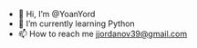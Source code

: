 - 👋 Hi, I’m @YoanYord
- 🌱 I’m currently learning Python
- 📫 How to reach me jjordanov39@gmail.com 

<!---
hackermaniac/hackermaniac is a ✨ special ✨ repository because its `README.md` (this file) appears on your GitHub profile.
You can click the Preview link to take a look at your changes.
--->
